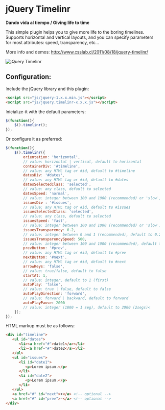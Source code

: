 jQuery Timelinr
=============

**Dando vida al tiempo / Giving life to time**

This simple plugin helps you to give more life to the boring timelines. Supports horizontal and vertical layouts, and you can specify parameters for most attributes: speed, transparency, etc...

More info and demos: http://www.csslab.cl/2011/08/18/jquery-timelinr/

![jQuery Timelinr](http://www.csslab.cl/wp-content/uploads/2011/08/Screen-Shot-2012-08-03-at-12.19.30-700x342.png "Dando vida al tiempo / Giving life to time")

Configuration:
-------

Include the jQuery library and this plugin:

```html
<script src="js/jquery-1.x.x.min.js"></script>
<script src="js/jquery.timelinr-x.x.x.js"></script>
```

Inicialize-it with the default parameters:

```js
$(function(){
	$().timelinr();
});
```

Or configure it as preferred:

```js
$(function(){
	$().timelinr({
		orientation: 'horizontal',
		// value: horizontal | vertical, default to horizontal
		containerDiv: '#timeline',
		// value: any HTML tag or #id, default to #timeline
		datesDiv: '#dates',
		// value: any HTML tag or #id, default to #dates
		datesSelectedClass: 'selected',
		// value: any class, default to selected
		datesSpeed: 'normal',
		// value: integer between 100 and 1000 (recommended) or 'slow', 'normal' or 'fast'; default to normal
		issuesDiv : '#issues',
		// value: any HTML tag or #id, default to #issues
		issuesSelectedClass: 'selected',
		// value: any class, default to selected
		issuesSpeed: 'fast',
		// value: integer between 100 and 1000 (recommended) or 'slow', 'normal' or 'fast'; default to fast
		issuesTransparency: 0.2,
		// value: integer between 0 and 1 (recommended), default to 0.2
		issuesTransparencySpeed: 500,
		// value: integer between 100 and 1000 (recommended), default to 500 (normal)
		prevButton: '#prev',
		// value: any HTML tag or #id, default to #prev
		nextButton: '#next',
		// value: any HTML tag or #id, default to #next
		arrowKeys: 'false',
		// value: true/false, default to false
		startAt: 1,
		// value: integer, default to 1 (first)
		autoPlay: 'false',
		// value: true | false, default to false
		autoPlayDirection: 'forward',
		// value: forward | backward, default to forward
		autoPlayPause: 2000
		// value: integer (1000 = 1 seg), default to 2000 (2segs)< 
	});
});
```

HTML markup must be as follows:

```html
<div id="timeline">
   <ul id="dates">
      <li><a href="#">date1</a></li>
      <li><a href="#">date2</a></li>
   </ul>
   <ul id="issues">
      <li id="date1">
         <p>Lorem ipsum.</p>
      </li>
      <li id="date2">
         <p>Lorem ipsum.</p>
      </li>
   </ul>
   <a href="#" id="next">+</a> <!-- optional -->
   <a href="#" id="prev">-</a> <!-- optional -->
</div>
```
